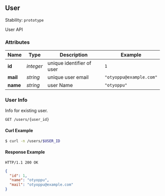 ## <a name="resource-user">User</a>

Stability: `prototype`

User API

### Attributes

| Name | Type | Description | Example |
| ------- | ------- | ------- | ------- |
| **id** | *integer* | unique identifier of user | `1` |
| **mail** | *string* | unique user email | `"otyoppu@example.com"` |
| **name** | *string* | user Name | `"otyoppu"` |

### User Info

Info for existing user.

```
GET /users/{user_id}
```


#### Curl Example

```bash
$ curl -n /users/$USER_ID
```


#### Response Example

```
HTTP/1.1 200 OK
```

```json
{
  "id": 1,
  "name": "otyoppu",
  "mail": "otyoppu@example.com"
}
```



